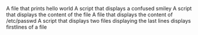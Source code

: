 A file that prints hello world
A script that displays a confused smiley
A script that displays the content of the file
A file that displays the content of /etc/passwd
A script that displays two files
displaying the last lines
displays firstlines of a file
